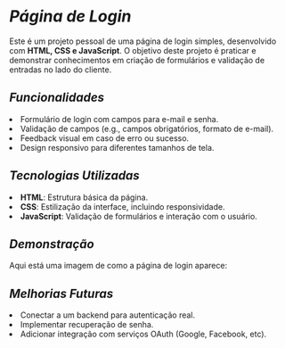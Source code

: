 # _Página de Login_

<p>Este é um projeto pessoal de uma página de login simples, desenvolvido com <b>HTML, CSS e JavaScript</b>. O objetivo deste projeto é praticar e demonstrar conhecimentos em criação de formulários e validação de entradas no lado do cliente.</p>

## _Funcionalidades_

<li>Formulário de login com campos para e-mail e senha.</li>
<li>Validação de campos (e.g., campos obrigatórios, formato de e-mail).</li>
<li>Feedback visual em caso de erro ou sucesso.</li>
<li>Design responsivo para diferentes tamanhos de tela.</li>

## _Tecnologias Utilizadas_

<li><b>HTML</b>: Estrutura básica da página.</li>
<li><b>CSS</b>: Estilização da interface, incluindo responsividade.</li>
<li><b>JavaScript</b>: Validação de formulários e interação com o usuário.</li>

## _Demonstração_

<p>Aqui está uma imagem de como a página de login aparece:</p>

## _Melhorias Futuras_

<li>Conectar a um backend para autenticação real.</li>
<li>Implementar recuperação de senha.</li>
<li>Adicionar integração com serviços OAuth (Google, Facebook, etc).</li>
